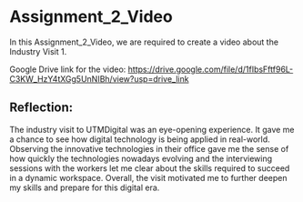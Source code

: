 # Assignment_2_Video
In this Assignment_2_Video, we are required to create a video about the Industry Visit 1.

Google Drive link for the video: 
https://drive.google.com/file/d/1fIbsFftf96L-C3KW_HzY4tXGg5UnNIBh/view?usp=drive_link

## Reflection:
The industry visit to UTMDigital was an eye-opening experience. It gave me a chance to see how digital technology is being applied in real-world. Observing the  innovative technologies in their office gave me the sense of how quickly the technologies nowadays evolving and the interviewing sessions with the workers let me clear about the skills required to succeed in a dynamic workspace. Overall, the visit motivated me to further deepen my skills and prepare for this digital era.
